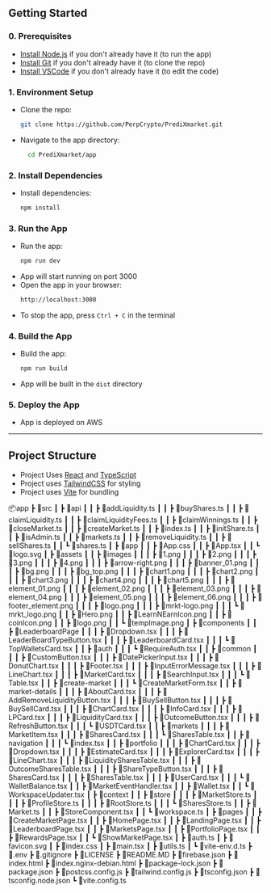 ## Getting Started

### 0. Prerequisites

-   [Install Node.js](https://nodejs.org/en/download/) if you don't already have it (to run the app)
-   [Install Git](https://git-scm.com/downloads) if you don't already have it (to clone the repo)
-   [Install VSCode](https://code.visualstudio.com/download) if you don't already have it (to edit the code)

### 1. Environment Setup

-   Clone the repo:
    ```bash
    git clone https://github.com/PerpCrypto/PrediXmarket.git
    ```
-   Navigate to the app directory:
    ```bash
      cd PrediXmarket/app
    ```

### 2. Install Dependencies

-   Install dependencies:
    ```bash
    npm install
    ```

### 3. Run the App

-   Run the app:
    ```bash
    npm run dev
    ```
-   App will start running on port 3000
-   Open the app in your browser:
    ```bash
    http://localhost:3000
    ```
-   To stop the app, press `Ctrl + C` in the terminal

### 4. Build the App

-   Build the app:
    ```bash
    npm run build
    ```
-   App will be built in the `dist` directory

### 5. Deploy the App

-   App is deployed on AWS

---

## Project Structure

-   Project Uses [React](https://reactjs.org/) and [TypeScript](https://www.typescriptlang.org/)
-   Project uses [TailwindCSS](https://tailwindcss.com/) for styling
-   Project uses [Vite](https://vitejs.dev/) for bundling

📦app
┣ 📂src
┃ ┣ 📂api
┃ ┃ ┣ 📜addLiquidity.ts
┃ ┃ ┣ 📜buyShares.ts
┃ ┃ ┣ 📜claimLiquidity.ts
┃ ┃ ┣ 📜claimLiquidityFees.ts
┃ ┃ ┣ 📜claimWinnings.ts
┃ ┃ ┣ 📜closeMarket.ts
┃ ┃ ┣ 📜createMarket.ts
┃ ┃ ┣ 📜index.ts
┃ ┃ ┣ 📜initShare.ts
┃ ┃ ┣ 📜isAdmin.ts
┃ ┃ ┣ 📜markets.ts
┃ ┃ ┣ 📜removeLiquidity.ts
┃ ┃ ┣ 📜sellShares.ts
┃ ┃ ┗ 📜shares.ts
┃ ┣ 📂app
┃ ┃ ┣ 📜App.css
┃ ┃ ┣ 📜App.tsx
┃ ┃ ┗ 📜logo.svg
┃ ┣ 📂assets
┃ ┃ ┣ 📂images
┃ ┃ ┃ ┣ 📜1.png
┃ ┃ ┃ ┣ 📜2.png
┃ ┃ ┃ ┣ 📜3.png
┃ ┃ ┃ ┣ 📜4.png
┃ ┃ ┃ ┣ 📜arrow-right.png
┃ ┃ ┃ ┣ 📜banner_01.png
┃ ┃ ┃ ┣ 📜bg.png
┃ ┃ ┃ ┣ 📜bg_top.png
┃ ┃ ┃ ┣ 📜chart1.png
┃ ┃ ┃ ┣ 📜chart2.png
┃ ┃ ┃ ┣ 📜chart3.png
┃ ┃ ┃ ┣ 📜chart4.png
┃ ┃ ┃ ┣ 📜chart5.png
┃ ┃ ┃ ┣ 📜element_01.png
┃ ┃ ┃ ┣ 📜element_02.png
┃ ┃ ┃ ┣ 📜element_03.png
┃ ┃ ┃ ┣ 📜element_04.png
┃ ┃ ┃ ┣ 📜element_05.png
┃ ┃ ┃ ┣ 📜element_06.png
┃ ┃ ┃ ┣ 📜footer_element.png
┃ ┃ ┃ ┣ 📜logo.png
┃ ┃ ┃ ┣ 📜mrkt-logo.png
┃ ┃ ┃ ┗ 📜mrkt_logo.png
┃ ┃ ┣ 📜Hero.png
┃ ┃ ┣ 📜LearnNEarnIcon.png
┃ ┃ ┣ 📜coinIcon.png
┃ ┃ ┣ 📜logo.png
┃ ┃ ┗ 📜tempImage.png
┃ ┣ 📂components
┃ ┃ ┣ 📂LeaderboardPage
┃ ┃ ┃ ┣ 📜Dropdown.tsx
┃ ┃ ┃ ┣ 📜LeaderBoardTypeButton.tsx
┃ ┃ ┃ ┣ 📜LeaderboardCard.tsx
┃ ┃ ┃ ┗ 📜TopWalletsCard.tsx
┃ ┃ ┣ 📂auth
┃ ┃ ┃ ┗ 📜RequireAuth.tsx
┃ ┃ ┣ 📂common
┃ ┃ ┃ ┣ 📜CustomButton.tsx
┃ ┃ ┃ ┣ 📜DatePickerInput.tsx
┃ ┃ ┃ ┣ 📜DonutChart.tsx
┃ ┃ ┃ ┣ 📜Footer.tsx
┃ ┃ ┃ ┣ 📜InputErrorMessage.tsx
┃ ┃ ┃ ┣ 📜LineChart.tsx
┃ ┃ ┃ ┣ 📜MarketCard.tsx
┃ ┃ ┃ ┣ 📜SearchInput.tsx
┃ ┃ ┃ ┗ 📜Table.tsx
┃ ┃ ┣ 📂create-market
┃ ┃ ┃ ┗ 📜CreateMarketForm.tsx
┃ ┃ ┣ 📂market-details
┃ ┃ ┃ ┣ 📜AboutCard.tsx
┃ ┃ ┃ ┣ 📜AddRemoveLiquidityButton.tsx
┃ ┃ ┃ ┣ 📜BuySellButton.tsx
┃ ┃ ┃ ┣ 📜BuySellCard.tsx
┃ ┃ ┃ ┣ 📜ChartCard.tsx
┃ ┃ ┃ ┣ 📜InfoCard.tsx
┃ ┃ ┃ ┣ 📜LPCard.tsx
┃ ┃ ┃ ┣ 📜LiquidityCard.tsx
┃ ┃ ┃ ┣ 📜OutcomeButton.tsx
┃ ┃ ┃ ┣ 📜RefreshButton.tsx
┃ ┃ ┃ ┗ 📜USDTCard.tsx
┃ ┃ ┣ 📂markets
┃ ┃ ┃ ┣ 📜MarketItem.tsx
┃ ┃ ┃ ┣ 📜SharesCard.tsx
┃ ┃ ┃ ┗ 📜SharesTable.tsx
┃ ┃ ┣ 📂navigation
┃ ┃ ┃ ┗ 📜index.tsx
┃ ┃ ┣ 📂portfolio
┃ ┃ ┃ ┣ 📜ChartCard.tsx
┃ ┃ ┃ ┣ 📜Dropdown.tsx
┃ ┃ ┃ ┣ 📜EstimateCard.tsx
┃ ┃ ┃ ┣ 📜ExplorerCard.tsx
┃ ┃ ┃ ┣ 📜LineChart.tsx
┃ ┃ ┃ ┣ 📜LiquiditySharesTable.tsx
┃ ┃ ┃ ┣ 📜OutcomeSharesTable.tsx
┃ ┃ ┃ ┣ 📜ShareTypeButton.tsx
┃ ┃ ┃ ┣ 📜SharesCard.tsx
┃ ┃ ┃ ┣ 📜SharesTable.tsx
┃ ┃ ┃ ┣ 📜UserCard.tsx
┃ ┃ ┃ ┗ 📜WalletBalance.tsx
┃ ┃ ┣ 📜MarketEventHandler.tsx
┃ ┃ ┣ 📜Wallet.tsx
┃ ┃ ┗ 📜WorkspaceUpdater.tsx
┃ ┣ 📂context
┃ ┃ ┣ 📂store
┃ ┃ ┃ ┣ 📜MarketStore.ts
┃ ┃ ┃ ┣ 📜ProfileStore.ts
┃ ┃ ┃ ┣ 📜RootStore.ts
┃ ┃ ┃ ┗ 📜SharesStore.ts
┃ ┃ ┣ 📜Market.ts
┃ ┃ ┣ 📜StoreComponent.tsx
┃ ┃ ┗ 📜workspace.ts
┃ ┣ 📂pages
┃ ┃ ┣ 📜CreateMarketPage.tsx
┃ ┃ ┣ 📜HomePage.tsx
┃ ┃ ┣ 📜LandingPage.tsx
┃ ┃ ┣ 📜LeaderboardPage.tsx
┃ ┃ ┣ 📜MarketsPage.tsx
┃ ┃ ┣ 📜PortfolioPage.tsx
┃ ┃ ┣ 📜RewardsPage.tsx
┃ ┃ ┗ 📜ShowMarketPage.tsx
┃ ┣ 📜auth.ts
┃ ┣ 📜favicon.svg
┃ ┣ 📜index.css
┃ ┣ 📜main.tsx
┃ ┣ 📜utils.ts
┃ ┗ 📜vite-env.d.ts
┣ 📜.env
┣ 📜.gitignore
┣ 📜LICENSE
┣ 📜README.MD
┣ 📜firebase.json
┣ 📜index.html
┣ 📜index.nginx-debian.html
┣ 📜package-lock.json
┣ 📜package.json
┣ 📜postcss.config.js
┣ 📜tailwind.config.js
┣ 📜tsconfig.json
┣ 📜tsconfig.node.json
┗ 📜vite.config.ts

